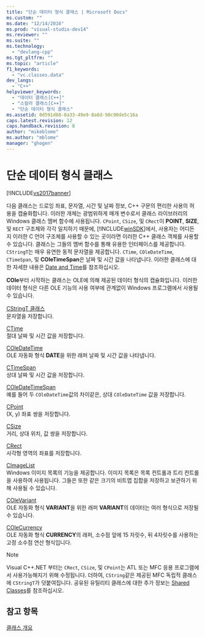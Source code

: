 ```yaml
---
title: "단순 데이터 형식 클래스 | Microsoft Docs"
ms.custom: ""
ms.date: "12/14/2016"
ms.prod: "visual-studio-dev14"
ms.reviewer: ""
ms.suite: ""
ms.technology: 
  - "devlang-cpp"
ms.tgt_pltfrm: ""
ms.topic: "article"
f1_keywords: 
  - "vc.classes.data"
dev_langs: 
  - "C++"
helpviewer_keywords: 
  - "데이터 클래스[C++]"
  - "스칼라 클래스[C++]"
  - "단순 데이터 형식 클래스"
ms.assetid: 0d591d68-0a33-49e9-8a6d-90c90de5c16a
caps.latest.revision: 12
caps.handback.revision: 8
author: "mikeblome"
ms.author: "mblome"
manager: "ghogen"
---
```

# 단순 데이터 형식 클래스
[!INCLUDE[vs2017banner](../assembler/inline/includes/vs2017banner.md)]

다음 클래스는 드로잉 좌표, 문자열, 시간 및 날짜 정보, C\+\+ 구문의 편리한 사용의 허용을 캡슐화합니다.  이러한 개체는 광범위하게 매개 변수로서 클래스 라이브러리의 Windows 클래스 멤버 함수에 사용됩니다.  `CPoint`, `CSize`, 및 `CRect`이 **POINT**, **SIZE**, 및 `RECT` 구조체와 각각 일치하기 때문에, [!INCLUDE[winSDK](../atl/includes/winsdk_md.md)]에서, 사용자는 어디든지 이러한 C 언어 구조체를 사용할 수 있는 곳이라면 이러한 C\+\+ 클래스 객체를 사용할 수 있습니다.  클래스는 그들의 멤버 함수를 통해 유용한 인터페이스를 제공합니다.  `CStringT`는 매우 유연한 동적 문자열을 제공합니다.  `CTime`, `COleDateTime`, `CTimeSpan`, 및  **COleTimeSpan**은 날짜 및 시간 값을 나타냅니다.  이러한 클래스에 대한 자세한 내용은 [Date and Time](../atl-mfc-shared/date-and-time.md)를 참조하십시오.  
  
 **COle**부터 시작하는 클래스는 OLE에 의해 제공된 데이터 형식의 캡슐화입니다.  이러한 데이터 형식은 다른 OLE 기능의 사용 여부에 관계없이 Windows 프로그램에서 사용될 수 있습니다.  
  
 [CStringT 클래스](../atl-mfc-shared/reference/cstringt-class.md)  
 문자열을 저장합니다.  
  
 [CTime](../atl-mfc-shared/reference/ctime-class.md)  
 절대 날짜 및 시간 값을 저장합니다.  
  
 [COleDateTime](../atl-mfc-shared/reference/coledatetime-class.md)  
 OLE 자동화 형식 **DATE**을 위한 래퍼  날짜 및 시간 값을 나타냅니다.  
  
 [CTimeSpan](../atl-mfc-shared/reference/ctimespan-class.md)  
 상대 날짜 및 시간 값을 저장합니다.  
  
 [COleDateTimeSpan](../atl-mfc-shared/reference/coledatetimespan-class.md)  
 예를 들어 두 `COleDateTime`값의 차이같은, 상대 `COleDateTime` 값을 저장합니다.  
  
 [CPoint](../atl-mfc-shared/reference/cpoint-class.md)  
 \(X, y\) 좌표 쌍을 저장합니다.  
  
 [CSize](../atl-mfc-shared/reference/csize-class.md)  
 거리, 상대 위치, 값 쌍을 저장합니다.  
  
 [CRect](../atl-mfc-shared/reference/crect-class.md)  
 사각형 영역의 좌표를 저장합니다.  
  
 [CImageList](../mfc/reference/cimagelist-class.md)  
 Windows 이미지 목록의 기능을 제공합니다.  이미지 목록은 목록 컨트롤과 트리 컨트롤을 사용하여 사용됩니다.  그들은 또한 같은 크기의 비트맵 집합을 저장하고 보관하기 위해 사용될 수 있습니다.  
  
 [COleVariant](../mfc/reference/colevariant-class.md)  
 OLE 자동화 형식 **VARIANT**을 위한 래퍼  **VARIANT**의 데이터는 여러 형식으로 저장될 수 있습니다.  
  
 [COleCurrency](../mfc/reference/colecurrency-class.md)  
 OLE 자동화 형식 **CURRENCY**의 래퍼, 소수점 앞에 15 자릿수, 뒤 4자릿수를 사용하는 고정 소수점 연산 형식입니다.  
  
> [!NOTE]
>  Visual C\+\+.NET 부터는 `CRect`, `CSize`, 및 `CPoint`는 ATL 또는 MFC 응용 프로그램에서 사용가능해지기 위해 수정됩니다.  더하여, `CString`같은 제공된 MFC 독립적 클래스에 `CStringT`가 덧붙여집니다.  공유된 유틸리티 클래스에 대한 추가 정보는 [Shared Classes](../atl-mfc-shared/atl-mfc-shared-classes.md)를 참조하십시오.  
  
## 참고 항목  
 [클래스 개요](../mfc/class-library-overview.md)